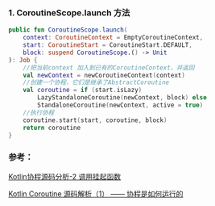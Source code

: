 ### 1. CoroutineScope.launch 方法

```kotlin
public fun CoroutineScope.launch(
    context: CoroutineContext = EmptyCoroutineContext,
    start: CoroutineStart = CoroutineStart.DEFAULT,
    block: suspend CoroutineScope.() -> Unit
): Job {
    //把当前context 加入到已有的CoroutineContext，并返回
    val newContext = newCoroutineContext(context)
    //创建一个协程，它们是继承了AbstractCoroutine
    val coroutine = if (start.isLazy)
        LazyStandaloneCoroutine(newContext, block) else
        StandaloneCoroutine(newContext, active = true)
    //执行协程    
    coroutine.start(start, coroutine, block)
    return coroutine
}
```

### 参考：

[Kotlin协程源码分析-2 调用挂起函数](https://fanmingyi.blog.csdn.net/article/details/105027646)

[Kotlin Coroutine 源码解析（1） —— 协程是如何运行的](https://blog.csdn.net/xx326664162/article/details/113106875)

